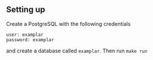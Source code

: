 ## Setting up
Create a PostgreSQL with the following credentials
```
user: examplar
password: examplar
```
and create a database called `examplar`. Then run `make run`